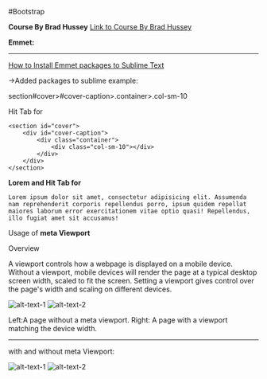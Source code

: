 #Bootstrap

<b>Course By Brad Hussey</b>
<a href="https://www.youtube.com/watch?v=a4tbhwMGSPQ&index=4&list=PLUoqTnNH-2XyNhhLuYrrmrmV46jVw6RHF"> Link to Course By Brad Hussey</a>

<b>Emmet:</b>
***
<a href="https://www.youtube.com/watch?v=BjLOTepfmEI"> How to Install Emmet packages to Sublime Text</a>

->Added packages to sublime 
example:

section#cover>#cover-caption>.container>.col-sm-10

Hit Tab for 
~~~
<section id="cover">
	<div id="cover-caption">
		<div class="container">
			<div class="col-sm-10"></div>
		</div>
	</div>
</section>
~~~

<b>Lorem and Hit Tab for </b>

~~~
Lorem ipsum dolor sit amet, consectetur adipisicing elit. Assumenda nam reprehenderit corporis repellendus porro, ipsum quidem repellat maiores laborum error exercitationem vitae optio quasi! Repellendus, illo fugiat amet sit accusamus!
~~~

Usage of <b> meta Viewport </b>

Overview

A viewport controls how a webpage is displayed on a mobile device. Without a viewport, mobile devices will render the page at a typical desktop screen width, scaled to fit the screen. Setting a viewport gives control over the page's width and scaling on different devices.

![alt-text-1](https://developers.google.com/speed/docs/insights/images/viewport/iphone_no_viewport.jpg "title-1") ![alt-text-2](https://developers.google.com/speed/docs/insights/images/viewport/iphone_viewport.jpg "title-2")


Left:A page without a meta viewport. Right: A page with a viewport matching the device width.

***

with and without meta Viewport:

![alt-text-1](http://res.cloudinary.com/duqwfkttw/image/upload/c_scale,h_297,w_156/v1497648671/Screen_Shot_2017-06-16_at_2.27.29_PM_slmqtl.png "title-1") ![alt-text-2](http://res.cloudinary.com/duqwfkttw/image/upload/c_scale,h_297,w_156/v1495416674/Screen_Shot_2017-05-21_at_8.22.31_PM_jcgjlw.png "title-2")



